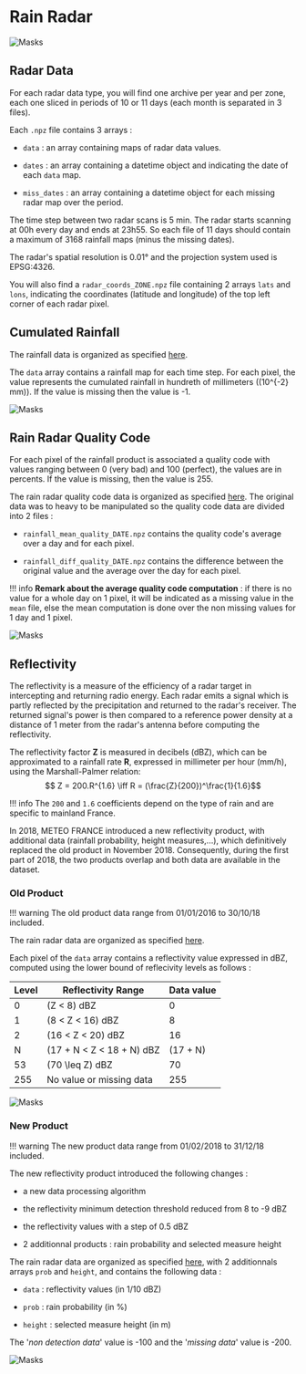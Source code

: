 # Rain Radar

![Masks](../../img/Rain-Radar.png)

<a name="radar-data"></a>

## Radar Data

For each radar data type, you will find one archive per year and per zone, each one sliced in periods of 10 or 11 days (each month is separated in 3 files). 

Each `.npz` file contains 3 arrays :

* `data` : an array containing maps of radar data values.

* `dates` : an array containing a datetime object and indicating the date of each `data` map.

* `miss_dates` : an array containing a datetime object for each missing radar map over the period.

The time step between two radar scans is 5 min. The radar starts scanning at 00h every day and ends at 23h55. So each file of 11 days should contain a maximum of 3168 rainfall maps (minus the missing dates).

The radar's spatial resolution is 0.01° and the projection system used is EPSG:4326.

You will also find a `radar_coords_ZONE.npz` file containing 2 arrays `lats` and `lons`, indicating the coordinates (latitude and longitude) of the top left corner of each radar pixel.

## Cumulated Rainfall 

The rainfall data is organized as specified [here](#radar-data).

The `data` array contains a rainfall map for each time step. For each pixel, the value represents the cumulated rainfall in hundreth of millimeters (\(10^{-2} mm\)). If the value is missing then the value is -1.

![Masks](../../img/Rain-Radar-4.png)


## Rain Radar Quality Code

For each pixel of the rainfall product is associated a quality code with values ranging between 0 (very bad) and 100 (perfect), the values are in percents. If the value is missing, then the value is 255.

The rain radar quality code data is organized as specified [here](#radar-data). The original data was to heavy to be manipulated so the quality code data are divided into 2 files :

* `rainfall_mean_quality_DATE.npz` contains the quality code's average over a day and for each pixel.
  
* `rainfall_diff_quality_DATE.npz` contains the difference between the original value and the average over the day for each pixel.

!!! info
    **Remark about the average quality code computation** : if there is no value for a whole day on 1 pixel, it will be indicated as a missing value in the `mean` file, else the mean computation is done over the non missing values for 1 day and 1 pixel.



![Masks](../../img/Rain-Radar-Quality-Code.png)

## Reflectivity

The reflectivity is a measure of the efficiency of a radar target in intercepting and returning radio energy. Each radar emits a signal which is partly reflected by the precipitation and returned to the radar's receiver. The returned signal's power is then compared to a reference power density at a distance of 1 meter from the radar's antenna before computing the reflectivity.

The reflectivity factor **Z** is measured in decibels (dBZ), which can be approximated to a rainfall rate **R**, expressed in millimeter per hour (mm/h), using the Marshall-Palmer relation:
$$ Z = 200.R^{1.6} \iff  R = (\frac{Z}{200})^\frac{1}{1.6}$$

!!! info
    The `200` and `1.6` coefficients depend on the type of rain and are specific to mainland France.

In 2018, METEO FRANCE introduced a new reflectivity product, with additional data (rainfall probability, height measures,...), which definitively replaced the old product in November 2018. Consequently, during the first part of 2018, the two products overlap and both data are available in the dataset.

### Old Product

!!! warning
    The old product data range from 01/01/2016 to 30/10/18 included. 

The rain radar data are organized as specified [here](#radar-data).

Each pixel of the `data` array contains a reflectivity value expressed in dBZ, computed using the lower bound of reflecivity levels as follows :

| Level | Reflectivity Range | Data value |
| ----- | ------------------ | ---------- |
| 0     | \(Z < 8\) dBZ      | 0          | 
| 1     | \(8 < Z < 16\) dBZ | 8          |
| 2     | \(16 < Z < 20\) dBZ| 16         |
| N     | \(17 + N < Z < 18 + N\) dBZ | \(17 + N\) |
| 53    | \(70 \leq Z\) dBZ | 70 |
| 255   | No value or missing data | 255 |



![Masks](../../img/Rain-Radar-Reflectivity-Old.png)

### New Product

!!! warning
    The new product data range from 01/02/2018 to 31/12/18 included. 
 
The new reflectivity product introduced the following changes :

* a new data processing algorithm 
  
* the reflectivity minimum detection threshold reduced from 8 to -9 dBZ

* the reflectivity values with a step of 0.5 dBZ

* 2 additionnal products : rain probability and selected measure height

The rain radar data are organized as specified [here](#radar-data), with 2 additionnals arrays `prob` and `height`, and contains the following data :

* `data` : reflectivity values (in 1/10 dBZ)

* `prob` : rain probability (in %)
  
* `height` : selected measure height (in m)

The '*non detection data*' value is -100 and the '*missing data*' value is -200.

![Masks](../../img/Rain-Radar-Reflectivity-New.png)

